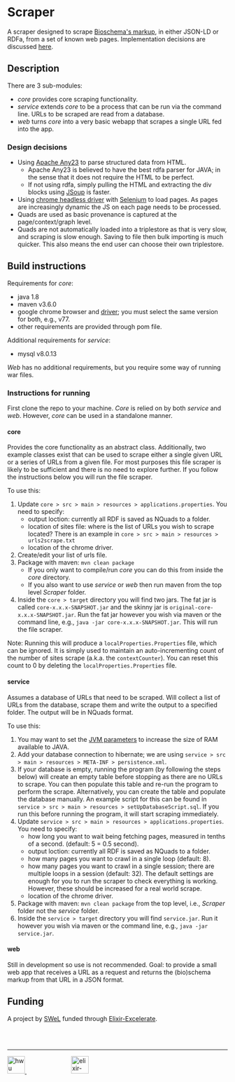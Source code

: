 # Scraper

A scraper designed to scrape [Bioschema's markup](https://www.bioschemas.org), in either JSON-LD or RDFa, from a set of known web pages.
Implementation decisions are discussed [here](https://github.com/HW-SWeL/Scraper/wiki/Decisions).

## Description

There are 3 sub-modules:
* *core* provides core scraping functionality.
* *service* extends *core* to be a process that can be run via the command line. URLs to be scraped are read from a database.
* *web* turns *core* into a very basic webapp that scrapes a single URL fed into the app.

### Design decisions

* Using [Apache Any23](https://any23.apache.org/) to parse structured data from HTML.
    * Apache Any23 is believed to have the best rdfa parser for JAVA; in the sense that it does not require the HTML to be perfect.
    * If not using rdfa, simply pulling the HTML and extracting the div blocks using [JSoup](https://jsoup.org/) is faster.
* Using [chrome headless driver](https://chromedriver.chromium.org/) with [Selenium](https://www.seleniumhq.org/) to load pages. As pages are increasingly dynamic the JS on each page needs to be processed.
* Quads are used as basic provenance is captured at the page/context/graph level.
* Quads are not automatically loaded into a triplestore as that is very slow, and scraping is slow enough. Saving to file then bulk importing is much quicker. This also means the end user can choose their own triplestore.


## Build instructions

Requirements for *core*:
* java 1.8
* maven v3.6.0
* google chrome browser and [driver](https://chromedriver.chromium.org/); you must select the same version for both, e.g., v77.
* other requirements are provided through pom file.

Additional requirements for *service*:
* mysql v8.0.13

*Web* has no additional requirements, but you require some way of running war files.


### Instructions for running

First clone the repo to your machine. *Core* is relied on by both *service* and *web*. However, *core* can be used in a standalone manner.

#### core

Provides the core functionality as an abstract class. Additionally, two example classes exist that can be used to scrape either a single given URL or a series of URLs from a given file. For most purposes this file scraper is likely to be sufficient and there is no need to explore further. If you follow the instructions below you will run the file scraper.

To use this:
1. Update `core > src > main > resources > applications.properties`. You need to specify:
    * output loction: currently all RDF is saved as NQuads to a folder. 
    * location of sites file: where is the list of URLs you wish to scrape located? There is an example in `core > src > main > resources > urls2scrape.txt`
    * location of the chrome driver.
2. Create/edit your list of urls file.
3. Package with maven: `mvn clean package` 
   * If you only want to compile/run *core* you can do this from inside the *core* directory.
   * If you also want to use *service* or *web* then run maven from the top level *Scraper* folder.
4. Inside the `core > target` directory you will find two jars. The fat jar is called `core-x.x.x-SNAPSHOT.jar` and the skinny jar is `original-core-x.x.x-SNAPSHOT.jar`. Run the fat jar however you wish via maven or the command line, e.g., `java -jar core-x.x.x-SNAPSHOT.jar`. This will run the file scraper.

Note: Running this will produce a `localProperties.Properties` file, which can be ignored. It is simply used to maintain an auto-incrementing count of the number of sites scrape (a.k.a. the `contextCounter`). You can reset this count to 0 by deleting the `localProperties.Properties` file.



#### service

Assumes a database of URLs that need to be scraped. Will collect a list of URLs from the database, scrape them and write the output to a specified folder. The output will be in NQuads format.

To use this:
1. You may want to set the [JVM parameters](https://stackoverflow.com/questions/14763079/what-are-the-xms-and-xmx-parameters-when-starting-jvm) to increase the size of RAM available to JAVA.
2. Add your database connection to hibernate; we are using `service > src > main > resources > META-INF > persistence.xml`.
3. If your database is empty, running the program (by following the steps below) will create an empty table before stopping as there are no URLs to scrape. You can then populate this table and re-run the program to perform the scrape. Alternatively, you can create the table and populate the database manually. An example script for this can be found in `service > src > main > resources > setUpDatabaseScript.sql`. If you run this before running the program, it will start scraping immediately.
4. Update `service > src > main > resources > applications.properties`. You need to specify:
    * how long you want to wait being fetching pages, measured in tenths of a second. (default: 5 = 0.5 second).
    * output loction: currently all RDF is saved as NQuads to a folder. 
    * how many pages you want to crawl in a single loop (default: 8).
    * how many pages you want to crawl in a single session; there are multiple loops in a session (default: 32). The default settings are enough for you to run the scraper to check everything is working. However, these should be increased for a real world scrape.
    * location of the chrome driver.
5. Package with maven: `mvn clean package` from the top level, i.e., *Scraper* folder not the *service* folder.
6. Inside the `service > target` directory you will find `service.jar`. Run it however you wish via maven or the command line, e.g., `java -jar service.jar`.

#### web

Still in development so use is not recommended.
Goal: to provide a small web app that receives a URL as a request and returns the (bio)schema markup from that URL in a JSON format.


## Funding

A project by [SWeL](http://www.macs.hw.ac.uk/SWeL/) funded through [Elixir-Excelerate](https://elixir-europe.org/about-us/how-funded/eu-projects/excelerate). 

<br />
<br />

***

<a href="https://www.hw.ac.uk"><img src="https://www.hw.ac.uk/dist/assets/images/logo@2x.webp" alt="hwu logo" height="40" /> </a> <span>&nbsp;&nbsp;&nbsp;&nbsp;&nbsp;&nbsp;&nbsp;&nbsp;&nbsp;&nbsp;&nbsp;&nbsp;&nbsp;&nbsp;&nbsp;&nbsp;&nbsp;&nbsp;&nbsp;&nbsp;&nbsp;&nbsp;&nbsp;&nbsp;&nbsp;</span> <a href="https://elixir-europe.org/about-us/how-funded/eu-projects/excelerate"><img src="https://www.elixir-europe.org/sites/default/files/images/excelerate_whitebackground.png" alt="elixir-excelerate logo" height="40"/></a>

